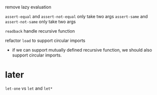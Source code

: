 remove lazy evaluation

`assert-equal` and `assert-not-equal` only take two args
`assert-same` and `assert-not-same` only take two args

`readback` handle recursive function

refactor `load` to support circular imports

- if we can support mutually defined recursive function,
  we should also support circular imports.

# later

`let-one` vs `let` and `let*`

